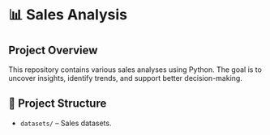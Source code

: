 # 📊 Sales Analysis

## Project Overview
This repository contains various sales analyses using Python. The goal is to uncover insights, identify trends, and support better decision-making.

## 📁 Project Structure

- `datasets/` – Sales datasets.